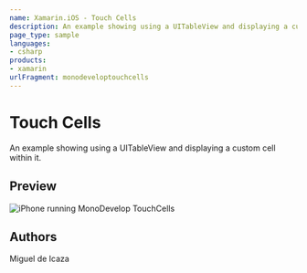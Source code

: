 ```yaml
---
name: Xamarin.iOS - Touch Cells
description: An example showing using a UITableView and displaying a custom cell within it. Preview
page_type: sample
languages:
- csharp
products:
- xamarin
urlFragment: monodeveloptouchcells
---
```

# Touch Cells

An example showing using a UITableView and displaying a custom cell within it.

## Preview

![iPhone running MonoDevelop TouchCells](http://farm7.static.flickr.com/6013/5999235933_dcab80c0a3.jpg)

## Authors

Miguel de Icaza
